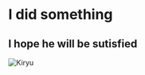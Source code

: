 # I did something
## I hope he will be sutisfied

![Kiryu](https://digiseller.com/preview/871349/p1_4157397_0f05dc68.jpg)
